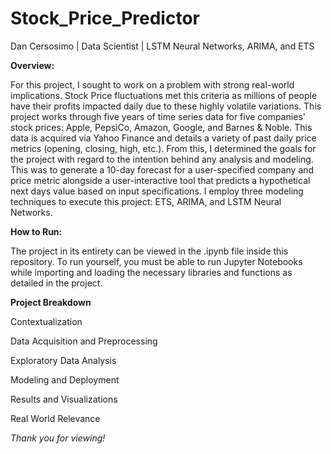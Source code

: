 # Stock_Price_Predictor
Dan Cersosimo | Data Scientist | LSTM Neural Networks, ARIMA, and ETS

**Overview:**

For this project, I sought to work on a problem with strong real-world implications. Stock Price fluctuations met this criteria as millions of people have their profits impacted daily due to these highly volatile variations. This project works through five years of time series data for five companies' stock prices: Apple, PepsiCo, Amazon, Google, and Barnes & Noble. This data is acquired via Yahoo Finance and details a variety of past daily price metrics (opening, closing, high, etc.). From this, I determined the goals for the project with regard to the intention behind any analysis and modeling. This was to generate a 10-day forecast for a user-specified company and price metric alongside a user-interactive tool that predicts a hypothetical next days value based on input specifications. I employ three modeling techniques to execute this project: ETS, ARIMA, and LSTM Neural Networks.

**How to Run:**

The project in its entirety can be viewed in the .ipynb file inside this repository. To run yourself, you must be able to run Jupyter Notebooks while importing and loading the necessary libraries and functions as detailed in the project.

**Project Breakdown** 

Contextualization

Data Acquisition and Preprocessing

Exploratory Data Analysis

Modeling and Deployment 

Results and Visualizations 

Real World Relevance


*Thank you for viewing!*

